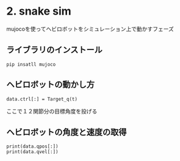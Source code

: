 # 2. snake sim
mujocoを使ってヘビロボットをシミュレーション上で動かすフェーズ

## ライブラリのインストール
~~~
pip insatll mujoco
~~~

## ヘビロボットの動かし方

```
data.ctrl[:] = Target_q(t)
```
ここで１２関節分の目標角度を投げる


## ヘビロボットの角度と速度の取得

```
print(data.qpos[:])
print(data.qvel[:])
```


